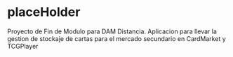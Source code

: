 # placeHolder
Proyecto de Fin de Modulo para DAM Distancia.
Aplicacion para llevar la gestion de stockaje de cartas para el mercado secundario en CardMarket y TCGPlayer
